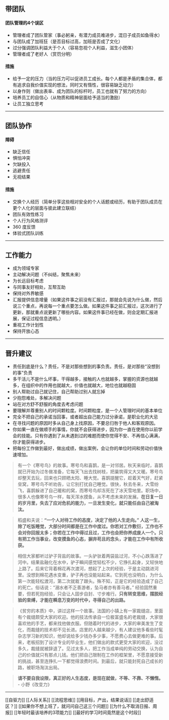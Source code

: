 ## 带团队
#### 团队管理的4个误区
- 管理者成了团队管家（事必躬亲，有潜力成员难进步，混日子成员如鱼得水）
- 与团队成了加班狂（是否目标过高，加班是否成了文化）
- 过分强调团队利益大于个人（容易忽视个人利益，滋生小团体）
- 管理者成了老好人（赏罚分明）

#### 措施
- 给予一定的压力（当的压力可以促进员工成长。每个人都是矛盾的集合体，都有追求自我价值实现的想法，同时又有惰性，很容易缺乏动力）
- 以身作则（做出表率、成为团队的标杆时，员工也就有了努力的方向）
- 培养员工的自信心（从物质和精神层面给予适当的激励）
- 让员工独立思考

---
## 团队协作

#### 障碍
- 缺乏信任
- 惧怕冲突
- 欠缺投入
- 逃避责任
- 无视结果
#### 措施
- 交换个人经历（简单分享这些相对安全的个人话题或经历，有助于团队成员在更个人化的层面与彼此建立联结）
- 团队有效性练习
- 个人行为风格测评
- 360 度反馈
- 体验式团队训练

---
## 工作能力

- 成为领域专家
- 主动解决问题（不纠结，聚焦未来）
- 为长远目标考虑
- 与同事友好相处，互帮互助
- 保持对外界敏感
- 汇报提供信息增量（如果这件事之前没有汇报过，那就会先说为什么做，然后说三个重点，再说每一个重点要怎么做。如果这件事之前汇报过，这次进行了更新，那就重点说更新了哪些内容。如果这件事已经在做，则会定期汇报进展，保证过程信息透明。）
- 重视工作计划性
- 保持开放心态

---

## 晋升建议

- 责任到底是什么？责任，不是对那些想到的事负责。责任，是对那些“没想到的事”负责
- 多干活儿不是什么坏事，干得越多，接触的人也就越多，掌握的资源也就越多，在组织中的作用也就越大，价值也就越大，地位也就越稳固
- 别人帮助过自己就记住，自己帮助过别人就忘掉
- 少抱怨难处，多解决问题
- 站在对方舒不舒服的角度去考虑问题
- 要理解并尊重别人的时间颗粒度。时间颗粒度，是一个人管理时间的基本单位
- 完全不把自己的承诺当回事，或者超出自己能力过分承诺，是职业化的大忌
- 在寻找问题的原因时多从自己身上找原因，不要总归咎于他人和客观原因。
- 你如果一直在做顺手的事情，你就不会获得进步，因为你一直在使用你以前学会的技能。只有你遇到了从未遇到过的难题而使你觉得不安、不再信心满满，你才能获得进步。
- 把每份工作做到最好，做出成绩，做出案例，会让你的单位时间和劳动价值快速增加。

>有一个《寒号鸟》的故事。寒号鸟和喜鹊，是一对邻居。秋天来临时，喜鹊就已开始为过冬做准备，它每天飞出去找树枝，把巢筑得又大又暖。寒号鸟却整天去玩，回来也只顾晒太阳、睡大觉。喜鹊提醒它，趁着天气好，赶紧垒窝，寒号鸟不听劝告，让它别打扰自己睡觉。很快，秋去冬来，大雪纷飞，喜鹊躲进了自己暖和的窝，而寒号鸟却冻死在了冰天雪地里。职场中，很多人也像寒号鸟一样，每天浑水摸鱼，从不考虑未来的发展。**在日复一日的岁月里，失去了应对危机的能力，一旦发生变化，就只能任由自己被淘汰。**

>稻盛和夫说：**“一个人对待工作的态度，决定了他的人生走向。”
>人这一生，除了吃饭睡觉，大部分时间都是在工作中度过。你若对工作敷衍，工作也不会对你回报太多；你若在工作中得过且过，工作也会把你养成废人一个。只有把工作当事业，改变摸鱼的心态，摒弃苟且的念头，才能在工作中有所收获。**

>相信大家都听过驴子背盐的故事。一头驴驮着两袋盐过河，不小心跌落进了河中。结果盐融化在水中，驴子瞬间感觉轻松不少，它挣扎起身，又轻快地上路了。后来它背着棉花再次渡河，想起了上次的经验，于是主动跳进河里。没想到棉花遇水变重，驴子再也没能站起来。它到死也没明白，为什么第一次能轻松渡河，第二次就栽了跟头。殊不知，正是它的经验造成了自己的死亡。俗话说：“溺水者不乏善游者，坠马者亦有善马者。” 经验固然重要，但若死抱经验，只会让人固步自封、寸步难行。**只有转变思维，摆脱经验的束缚，才能在瞬息万变的时代中，寻得自己的出路。**

>《贫穷的本质》中，讲过这样一个故事。法国的小镇上有一家裁缝店，里面有个裁缝颇受大家的欢迎。他的技法传承自一位极富盛名的老裁缝，大家很喜欢他的手艺，都来找他做衣服。但随着时代的进步，大家的审美发生了变化，而裁缝的技术却不见长进。店里的人越来越少，有人建议他多看些时髦杂志学习新的知识，他却说给多少钱办多少事，不愿费心去做更难的事。后来，老板招到了设计专业的毕业生，他们做出的款式更受大家的欢迎，没过多久，裁缝就被辞退了。见过太多人，把工作当成单纯的劳动交换，认为自己的价值就只有那点儿钱。他们把自己限制在工作的框架里，不愿意接受新的挑战，甚至连挣扎一下都觉得浪费时间。到最后，就只能封死自己成长的路，被职场淘汰出局。

>**请不要自我设限，真正好的人生态度，是现在就做，不等、不靠、不懒惰。** - 小野《改变力》

---
[[自驱力]]
[[人际关系]]
[[流程思维]]
[[用目标，产出，结果说话]]
[[走出舒适区？]]
[[如果你不想上班了，就问问自己这三个问题]]
[[为什么不取消日报、周报]]
[[年轻时最该培养的3项能力]]
[[最好的学习时间竟然是这个时段]]